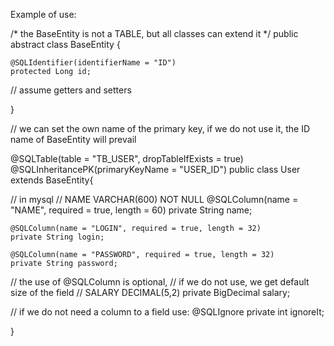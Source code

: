 Example of use:

/* the BaseEntity is not a TABLE, but all classes can extend it */
public abstract class BaseEntity {

	@SQLIdentifier(identifierName = "ID")
	protected Long id;
 
 // assume getters and setters
 
 }

// we can set the own name of the primary key, if we do not use it, the ID name of BaseEntity will prevail
 
@SQLTable(table = "TB_USER", dropTableIfExists = true)
@SQLInheritancePK(primaryKeyName = "USER_ID")
public class User extends BaseEntity{

  // in mysql 
  // NAME VARCHAR(600) NOT NULL
	@SQLColumn(name = "NAME", required = true, length = 60)
	private String name;
	
	@SQLColumn(name = "LOGIN", required = true, length = 32)
	private String login;

	@SQLColumn(name = "PASSWORD", required = true, length = 32)
	private String password;
  
  // the use of @SQLColumn is optional, 
  // if we do not use, we get default size of the field
  // SALARY DECIMAL(5,2) 
  private BigDecimal salary;
  
  // if we do not need a column to a field use:
  @SQLIgnore
  private int ignoreIt;
  
  }
